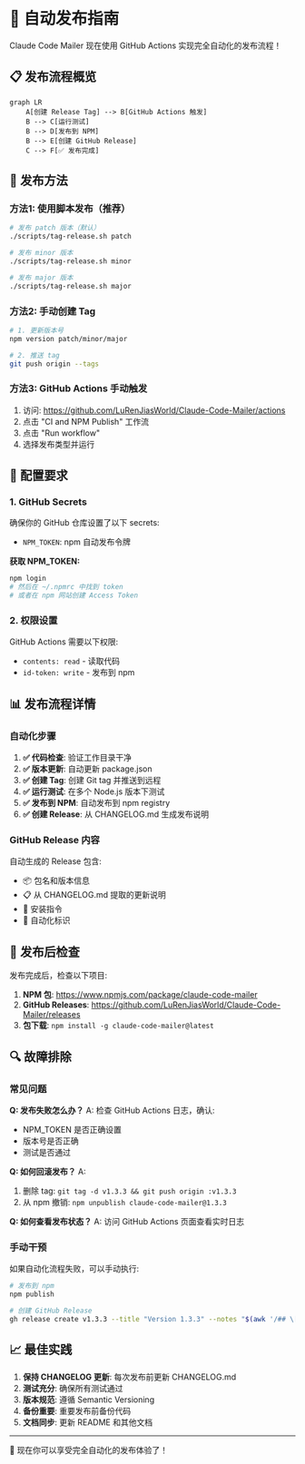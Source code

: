 # 🚀 自动发布指南

Claude Code Mailer 现在使用 GitHub Actions 实现完全自动化的发布流程！

## 📋 发布流程概览

```mermaid
graph LR
    A[创建 Release Tag] --> B[GitHub Actions 触发]
    B --> C[运行测试]
    B --> D[发布到 NPM]
    B --> E[创建 GitHub Release]
    C --> F[✅ 发布完成]
```

## 🎯 发布方法

### 方法1: 使用脚本发布（推荐）

```bash
# 发布 patch 版本（默认）
./scripts/tag-release.sh patch

# 发布 minor 版本
./scripts/tag-release.sh minor

# 发布 major 版本
./scripts/tag-release.sh major
```

### 方法2: 手动创建 Tag

```bash
# 1. 更新版本号
npm version patch/minor/major

# 2. 推送 tag
git push origin --tags
```

### 方法3: GitHub Actions 手动触发

1. 访问: https://github.com/LuRenJiasWorld/Claude-Code-Mailer/actions
2. 点击 "CI and NPM Publish" 工作流
3. 点击 "Run workflow"
4. 选择发布类型并运行

## 🔧 配置要求

### 1. GitHub Secrets

确保你的 GitHub 仓库设置了以下 secrets:

- `NPM_TOKEN`: npm 自动发布令牌

**获取 NPM_TOKEN:**
```bash
npm login
# 然后在 ~/.npmrc 中找到 token
# 或者在 npm 网站创建 Access Token
```

### 2. 权限设置

GitHub Actions 需要以下权限:
- `contents: read` - 读取代码
- `id-token: write` - 发布到 npm

## 📊 发布流程详情

### 自动化步骤

1. **✅ 代码检查**: 验证工作目录干净
2. **✅ 版本更新**: 自动更新 package.json
3. **✅ 创建 Tag**: 创建 Git tag 并推送到远程
4. **✅ 运行测试**: 在多个 Node.js 版本下测试
5. **✅ 发布到 NPM**: 自动发布到 npm registry
6. **✅ 创建 Release**: 从 CHANGELOG.md 生成发布说明

### GitHub Release 内容

自动生成的 Release 包含:
- 📦 包名和版本信息
- 📋 从 CHANGELOG.md 提取的更新说明
- 🚀 安装指令
- 🤖 自动化标识

## 🎉 发布后检查

发布完成后，检查以下项目:

1. **NPM 包**: https://www.npmjs.com/package/claude-code-mailer
2. **GitHub Releases**: https://github.com/LuRenJiasWorld/Claude-Code-Mailer/releases
3. **包下载**: `npm install -g claude-code-mailer@latest`

## 🔍 故障排除

### 常见问题

**Q: 发布失败怎么办？**
A: 检查 GitHub Actions 日志，确认:
- NPM_TOKEN 是否正确设置
- 版本号是否正确
- 测试是否通过

**Q: 如何回滚发布？**
A: 
1. 删除 tag: `git tag -d v1.3.3 && git push origin :v1.3.3`
2. 从 npm 撤销: `npm unpublish claude-code-mailer@1.3.3`

**Q: 如何查看发布状态？**
A: 访问 GitHub Actions 页面查看实时日志

### 手动干预

如果自动化流程失败，可以手动执行:

```bash
# 发布到 npm
npm publish

# 创建 GitHub Release
gh release create v1.3.3 --title "Version 1.3.3" --notes "$(awk '/## \[1.3.3\]/,/^## \[/' CHANGELOG.md | head -n -1)"
```

## 📈 最佳实践

1. **保持 CHANGELOG 更新**: 每次发布前更新 CHANGELOG.md
2. **测试充分**: 确保所有测试通过
3. **版本规范**: 遵循 Semantic Versioning
4. **备份重要**: 重要发布前备份代码
5. **文档同步**: 更新 README 和其他文档

---

🎉 现在你可以享受完全自动化的发布体验了！